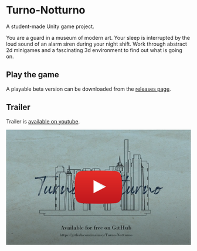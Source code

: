 # Turno-Notturno

A student-made Unity game project.

You are a guard in a museum of modern art. Your sleep is interrupted by the loud sound of an alarm siren during your
night shift.
Work through abstract 2d minigames and a fascinating 3d environment to find out what is going on.

## Play the game

A playable beta version can be downloaded from the [releases page](https://github.com/maimsy/Turno-Notturno/releases/tag/v0.9).


## Trailer

Trailer is [available on youtube](http://www.youtube.com/watch?v=B_s0ZY_PEt8).

[![Turno Notturno trailer](pics/trailer_thumbnail.png)](http://www.youtube.com/watch?v=B_s0ZY_PEt8)